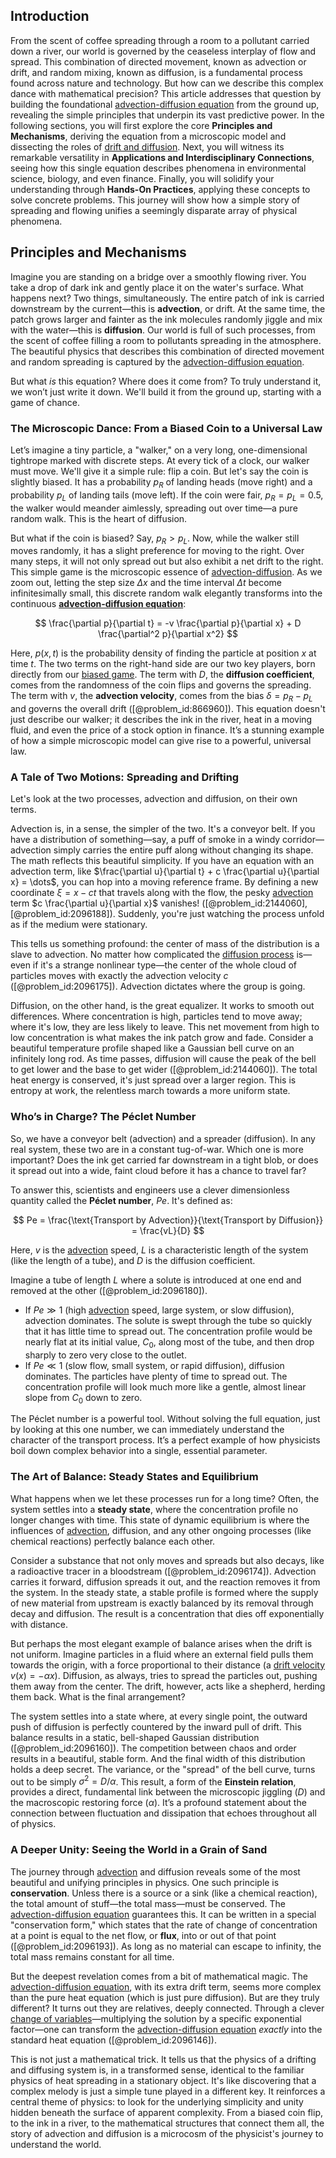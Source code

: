 ## Introduction
From the scent of coffee spreading through a room to a pollutant carried down a river, our world is governed by the ceaseless interplay of flow and spread. This combination of directed movement, known as advection or drift, and random mixing, known as diffusion, is a fundamental process found across nature and technology. But how can we describe this complex dance with mathematical precision? This article addresses that question by building the foundational [advection-diffusion equation](@article_id:143508) from the ground up, revealing the simple principles that underpin its vast predictive power. In the following sections, you will first explore the core **Principles and Mechanisms**, deriving the equation from a microscopic model and dissecting the roles of [drift and diffusion](@article_id:148322). Next, you will witness its remarkable versatility in **Applications and Interdisciplinary Connections**, seeing how this single equation describes phenomena in environmental science, biology, and even finance. Finally, you will solidify your understanding through **Hands-On Practices**, applying these concepts to solve concrete problems. This journey will show how a simple story of spreading and flowing unifies a seemingly disparate array of physical phenomena.

## Principles and Mechanisms

Imagine you are standing on a bridge over a smoothly flowing river. You take a drop of dark ink and gently place it on the water's surface. What happens next? Two things, simultaneously. The entire patch of ink is carried downstream by the current—this is **advection**, or drift. At the same time, the patch grows larger and fainter as the ink molecules randomly jiggle and mix with the water—this is **diffusion**. Our world is full of such processes, from the scent of coffee filling a room to pollutants spreading in the atmosphere. The beautiful physics that describes this combination of directed movement and random spreading is captured by the [advection-diffusion equation](@article_id:143508).

But what *is* this equation? Where does it come from? To truly understand it, we won’t just write it down. We'll build it from the ground up, starting with a game of chance.

### The Microscopic Dance: From a Biased Coin to a Universal Law

Let’s imagine a tiny particle, a "walker," on a very long, one-dimensional tightrope marked with discrete steps. At every tick of a clock, our walker must move. We'll give it a simple rule: flip a coin. But let's say the coin is slightly biased. It has a probability $p_R$ of landing heads (move right) and a probability $p_L$ of landing tails (move left). If the coin were fair, $p_R = p_L = 0.5$, the walker would meander aimlessly, spreading out over time—a pure random walk. This is the heart of diffusion.

But what if the coin is biased? Say, $p_R > p_L$. Now, while the walker still moves randomly, it has a slight preference for moving to the right. Over many steps, it will not only spread out but also exhibit a net drift to the right. This simple game is the microscopic essence of [advection-diffusion](@article_id:150527). As we zoom out, letting the step size $\Delta x$ and the time interval $\Delta t$ become infinitesimally small, this discrete random walk elegantly transforms into the continuous **[advection-diffusion equation](@article_id:143508)**:

$$
\frac{\partial p}{\partial t} = -v \frac{\partial p}{\partial x} + D \frac{\partial^2 p}{\partial x^2}
$$

Here, $p(x,t)$ is the probability density of finding the particle at position $x$ at time $t$. The two terms on the right-hand side are our two key players, born directly from our [biased game](@article_id:200999). The term with $D$, the **diffusion coefficient**, comes from the randomness of the coin flips and governs the spreading. The term with $v$, the **advection velocity**, comes from the bias $\delta = p_R - p_L$ and governs the overall drift ([@problem_id:866960]). This equation doesn't just describe our walker; it describes the ink in the river, heat in a moving fluid, and even the price of a stock option in finance. It’s a stunning example of how a simple microscopic model can give rise to a powerful, universal law.

### A Tale of Two Motions: Spreading and Drifting

Let's look at the two processes, advection and diffusion, on their own terms.

Advection is, in a sense, the simpler of the two. It's a conveyor belt. If you have a distribution of something—say, a puff of smoke in a windy corridor—advection simply carries the entire puff along without changing its shape. The math reflects this beautiful simplicity. If you have an equation with an advection term, like $\frac{\partial u}{\partial t} + c \frac{\partial u}{\partial x} = \dots$, you can hop into a moving reference frame. By defining a new coordinate $\xi = x - ct$ that travels along with the flow, the pesky [advection](@article_id:269532) term $c \frac{\partial u}{\partial x}$ vanishes! ([@problem_id:2144060], [@problem_id:2096188]). Suddenly, you're just watching the process unfold as if the medium were stationary.

This tells us something profound: the center of mass of the distribution is a slave to advection. No matter how complicated the [diffusion process](@article_id:267521) is—even if it's a strange nonlinear type—the center of the whole cloud of particles moves with exactly the advection velocity $c$ ([@problem_id:2096175]). Advection dictates where the group is going.

Diffusion, on the other hand, is the great equalizer. It works to smooth out differences. Where concentration is high, particles tend to move away; where it's low, they are less likely to leave. This net movement from high to low concentration is what makes the ink patch grow and fade. Consider a beautiful temperature profile shaped like a Gaussian bell curve on an infinitely long rod. As time passes, diffusion will cause the peak of the bell to get lower and the base to get wider ([@problem_id:2144060]). The total heat energy is conserved, it's just spread over a larger region. This is entropy at work, the relentless march towards a more uniform state.

### Who’s in Charge? The Péclet Number

So, we have a conveyor belt (advection) and a spreader (diffusion). In any real system, these two are in a constant tug-of-war. Which one is more important? Does the ink get carried far downstream in a tight blob, or does it spread out into a wide, faint cloud before it has a chance to travel far?

To answer this, scientists and engineers use a clever dimensionless quantity called the **Péclet number**, $Pe$. It's defined as:

$$
Pe = \frac{\text{Transport by Advection}}{\text{Transport by Diffusion}} = \frac{vL}{D}
$$

Here, $v$ is the [advection](@article_id:269532) speed, $L$ is a characteristic length of the system (like the length of a tube), and $D$ is the diffusion coefficient.

Imagine a tube of length $L$ where a solute is introduced at one end and removed at the other ([@problem_id:2096180]).
- If $Pe \gg 1$ (high [advection](@article_id:269532) speed, large system, or slow diffusion), advection dominates. The solute is swept through the tube so quickly that it has little time to spread out. The concentration profile would be nearly flat at its initial value, $C_0$, along most of the tube, and then drop sharply to zero very close to the outlet.
- If $Pe \ll 1$ (slow flow, small system, or rapid diffusion), diffusion dominates. The particles have plenty of time to spread out. The concentration profile will look much more like a gentle, almost linear slope from $C_0$ down to zero.

The Péclet number is a powerful tool. Without solving the full equation, just by looking at this one number, we can immediately understand the character of the transport process. It’s a perfect example of how physicists boil down complex behavior into a single, essential parameter.

### The Art of Balance: Steady States and Equilibrium

What happens when we let these processes run for a long time? Often, the system settles into a **steady state**, where the concentration profile no longer changes with time. This state of dynamic equilibrium is where the influences of [advection](@article_id:269532), diffusion, and any other ongoing processes (like chemical reactions) perfectly balance each other.

Consider a substance that not only moves and spreads but also decays, like a radioactive tracer in a bloodstream ([@problem_id:2096174]). Advection carries it forward, diffusion spreads it out, and the reaction removes it from the system. In the steady state, a stable profile is formed where the supply of new material from upstream is exactly balanced by its removal through decay and diffusion. The result is a concentration that dies off exponentially with distance.

But perhaps the most elegant example of balance arises when the drift is not uniform. Imagine particles in a fluid where an external field pulls them towards the origin, with a force proportional to their distance (a [drift velocity](@article_id:261995) $v(x) = -\alpha x$). Diffusion, as always, tries to spread the particles out, pushing them away from the center. The drift, however, acts like a shepherd, herding them back. What is the final arrangement?

The system settles into a state where, at every single point, the outward push of diffusion is perfectly countered by the inward pull of drift. This balance results in a static, bell-shaped Gaussian distribution ([@problem_id:2096160]). The competition between chaos and order results in a beautiful, stable form. And the final width of this distribution holds a deep secret. The variance, or the "spread" of the bell curve, turns out to be simply $\sigma^2 = D/\alpha$. This result, a form of the **Einstein relation**, provides a direct, fundamental link between the microscopic jiggling ($D$) and the macroscopic restoring force ($\alpha$). It’s a profound statement about the connection between fluctuation and dissipation that echoes throughout all of physics.

### A Deeper Unity: Seeing the World in a Grain of Sand

The journey through [advection](@article_id:269532) and diffusion reveals some of the most beautiful and unifying principles in physics. One such principle is **conservation**. Unless there is a source or a sink (like a chemical reaction), the total amount of stuff—the total mass—must be conserved. The [advection-diffusion equation](@article_id:143508) guarantees this. It can be written in a special "conservation form," which states that the rate of change of concentration at a point is equal to the net flow, or **flux**, into or out of that point ([@problem_id:2096193]). As long as no material can escape to infinity, the total mass remains constant for all time.

But the deepest revelation comes from a bit of mathematical magic. The [advection-diffusion equation](@article_id:143508), with its extra drift term, seems more complex than the pure heat equation (which is just pure diffusion). But are they truly different? It turns out they are relatives, deeply connected. Through a clever [change of variables](@article_id:140892)—multiplying the solution by a specific exponential factor—one can transform the [advection-diffusion equation](@article_id:143508) *exactly* into the standard heat equation ([@problem_id:2096146]).

This is not just a mathematical trick. It tells us that the physics of a drifting and diffusing system is, in a transformed sense, identical to the familiar physics of heat spreading in a stationary object. It's like discovering that a complex melody is just a simple tune played in a different key. It reinforces a central theme of physics: to look for the underlying simplicity and unity hidden beneath the surface of apparent complexity. From a biased coin flip, to the ink in a river, to the mathematical structures that connect them all, the story of advection and diffusion is a microcosm of the physicist's journey to understand the world.
